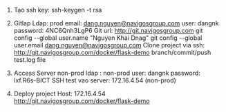 1. Tạo ssh key:
ssh-keygen -t rsa

2. Gitlap
Ldap: prod
email: dang.nguyen@navigosgroup.com
user: dangnk
password: 4NC6Qnh3LgP6
Git url: http://git.navigosgroup.com
git config --global user.name "Nguyen Khai Dnag"
git config --global user.email dang.nguyen@navigosgroup.com
Clone project via ssh: http://git.navigosgroup.com/docker/flask-demo
branch/commit/push test.log file

3. Access Server non-prod
ldap : non-prod
user: dangnk
password:  lxf.R6s-BICT
SSH test vao server:
172.16.4.54 (non-prod)

4. Deploy project 
Host: 172.16.4.54 
http://git.navigosgroup.com/docker/flask-demo

